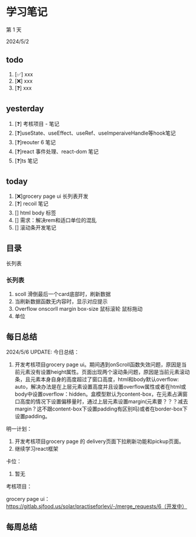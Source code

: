# 学习笔记

第 1 天

2024/5/2

## todo

1. [✅] xxx
2. [❌] xxx
3. [❓] xxx

## yesterday

1. [❓] 考核项目 - 笔记
2. [❓]useState、useEffect、useRef、useImperaiveHandle等hook笔记
3. [❓]reouter 6 笔记
4. [❓]react 事件处理、react-dom 笔记
5. [❓]ts 笔记

## today

1. [❌]grocery page ui 长列表开发
2. [❓] recoil 笔记
3. [] html body 标签
4. [] 需求：解决rem和适口单位的混乱
5. [] 滚动条开发笔记

## 目录

长列表

### 长列表

1. scoll 滑倒最后一个card底部时，刷新数据
2. 当刷新数据函数无内容时，显示对应提示
3. Overflow onscorll margin box-size 鼠标滚轮 鼠标拖动
4. 单位

## 每日总结

2024/5/6 UPDATE:
今日总结：

1. 开发考核项目grocery page ui。期间遇到onScroll函数失效问题，原因是当前元素没有设置height属性。页面出现两个滚动条问题，原因是当前元素滚动条，且元素本身自身的高度超过了窗口高度，html和body默认overflow: auto，解决办法是在上层元素设置高度并且设置overflow属性或者在html或body中设置overflow：hidden。盒模型默认为content-box，在元素占满窗口高度的情况下设置偏移量时，通过上层元素设置margin(元素要？？？减去margin？这不跟content-box下设置padding有区别吗)或者在border-box下设置padding。

   


明一计划：

1. 开发考核项目grocery page 的 delivery页面下拉刷新功能和pickup页面。
1. 继续学习react框架

卡位：

1.  暂无

考核项目：

grocery page ui：https://gitlab.sjfood.us/solar/practiseforlevi/-/merge_requests/6（开发中）

## 每周总结

